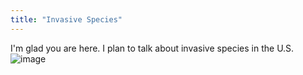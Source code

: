 ```yaml
---
title: "Invasive Species"
---
```


I'm glad you are here. I plan to talk about invasive species in the U.S.
![image](https://user-images.githubusercontent.com/106595202/171625697-9efca1a6-1cfb-4b6e-baec-c0f18cdb7d32.png)


